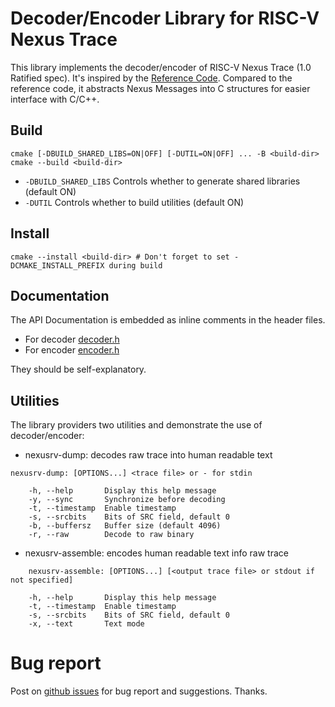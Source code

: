 # Decoder/Encoder Library for RISC-V Nexus Trace

This library implements the decoder/encoder of RISC-V Nexus Trace (1.0 Ratified spec).
It's inspired by the [Reference Code](https://github.com/riscv-non-isa/tg-nexus-trace/tree/1.0_Ratified/refcode/c).
Compared to the reference code, it abstracts Nexus Messages into C structures for easier interface with C/C++.

## Build

```shell
cmake [-DBUILD_SHARED_LIBS=ON|OFF] [-DUTIL=ON|OFF] ... -B <build-dir>
cmake --build <build-dir>
```
 * `-DBUILD_SHARED_LIBS` Controls whether to generate shared libraries (default ON)
 * `-DUTIL` Controls whether to build utilities (default ON)

## Install
```shell
cmake --install <build-dir> # Don't forget to set -DCMAKE_INSTALL_PREFIX during build
```

## Documentation

The API Documentation is embedded as inline comments in the header files.
 * For decoder [decoder.h](include/libnexus-rv/decoder.h)
 * For encoder [encoder.h](include/libnexus-rv/encoder.h)

They should be self-explanatory.

## Utilities

The library providers two utilities and demonstrate the use of decoder/encoder:

* nexusrv-dump: decodes raw trace into human readable text
```shell
nexusrv-dump: [OPTIONS...] <trace file> or - for stdin

	-h, --help       Display this help message
	-y, --sync       Synchronize before decoding
	-t, --timestamp  Enable timestamp
	-s, --srcbits    Bits of SRC field, default 0
	-b, --buffersz   Buffer size (default 4096)
	-r, --raw        Decode to raw binary

```

* nexusrv-assemble: encodes human readable text info raw trace
```shell
	nexusrv-assemble: [OPTIONS...] [<output trace file> or stdout if not specified] 

	-h, --help       Display this help message
	-t, --timestamp  Enable timestamp
	-s, --srcbits    Bits of SRC field, default 0
	-x, --text       Text mode
```

# Bug report
Post on [github issues](https://github.com/ganboing/libnexus-rv/issues) for bug report and suggestions. Thanks.